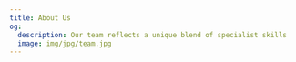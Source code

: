 ```yaml
---
title: About Us
og:
  description: Our team reflects a unique blend of specialist skills
  image: img/jpg/team.jpg
---
```

